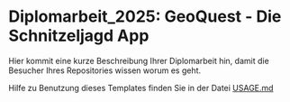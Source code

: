 # Diplomarbeit_2025: GeoQuest - Die Schnitzeljagd App

Hier kommit eine kurze Beschreibung Ihrer Diplomarbeit hin, damit die Besucher Ihres Repositories wissen worum es geht.

Hilfe zu Benutzung dieses Templates finden Sie in der Datei [USAGE.md](USAGE.md)
